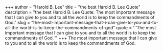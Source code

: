 +++
author = "Harold B. Lee"
title = "the best Harold B. Lee Quote"
description = "the best Harold B. Lee Quote: The most important message that I can give to you and to all the world is to keep the commandments of God."
slug = "the-most-important-message-that-i-can-give-to-you-and-to-all-the-world-is-to-keep-the-commandments-of-god"
quote = '''The most important message that I can give to you and to all the world is to keep the commandments of God.'''
+++
The most important message that I can give to you and to all the world is to keep the commandments of God.
